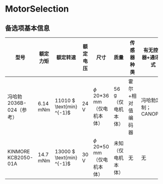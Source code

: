 # MotorSelection
## 备选项基本信息

|  型号   | 额定力矩 | 额定转速 | 额定电压  | 尺寸 | 质量 | 传感器种类 | 有无控制器+通讯方式 | 价格 | 备注 |
|  ----  | ----  | ---- |  ----  | ----  | ----  | ----  | ----  | ----  |----  | 
| 冯哈勃2036B-024（参考）  | 6.14 mNm | 11010 $ \text{min} ^{-1}$  | 24 V | $\phi$ 20*36 mm（仅电机本体）   | 56 g（仅电机本体）| 霍尔+相对值编码器 | 冯哈勃定制；CANOPEN | 一套8K | [文档] |
| KINMORE KCB2050-01A  | 14.7 mNm | 13000 $ \text{min} ^{-1}$  | 30 V | $\phi$ 20*50 mm（仅电机本体）   | 未知（仅电机本体）| 无 | 无 | 未知 |[文档](https://kinmore.com.cn/products/kcb2040-2050/)|
